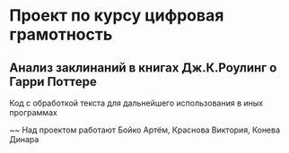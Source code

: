 # Проект по курсу цифровая грамотность

## Анализ заклинаний в книгах Дж.К.Роулинг о Гарри Поттере

Код с обработкой текста для дальнейшего использования в иных программах

~~ Над проектом работают Бойко Артём, Краснова Виктория, Конева Динара
